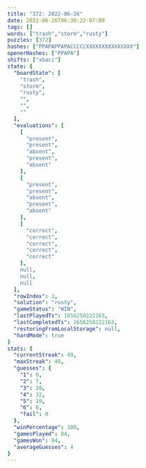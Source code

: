 ```yaml
---
title: "372: 2022-06-26"
date: 2022-06-26T06:30:22-07:00
tags: []
words: ["trash","storm","rusty"]
puzzles: [372]
hashes: ["PPAPAPPAPACCCCCXXXXXXXXXXXXXXX"]
openerHashes: ["PPAPA"]
shifts: ["xbaci"]
state: {
  "boardState": [
    "trash",
    "storm",
    "rusty",
    "",
    "",
    ""
  ],
  "evaluations": [
    [
      "present",
      "present",
      "absent",
      "present",
      "absent"
    ],
    [
      "present",
      "present",
      "absent",
      "present",
      "absent"
    ],
    [
      "correct",
      "correct",
      "correct",
      "correct",
      "correct"
    ],
    null,
    null,
    null
  ],
  "rowIndex": 3,
  "solution": "rusty",
  "gameStatus": "WIN",
  "lastPlayedTs": 1656250222163,
  "lastCompletedTs": 1656250222163,
  "restoringFromLocalStorage": null,
  "hardMode": true
}
stats: {
  "currentStreak": 49,
  "maxStreak": 49,
  "guesses": {
    "1": 0,
    "2": 7,
    "3": 20,
    "4": 32,
    "5": 19,
    "6": 6,
    "fail": 0
  },
  "winPercentage": 100,
  "gamesPlayed": 84,
  "gamesWon": 84,
  "averageGuesses": 4
}
---
```


<!-- more -->
